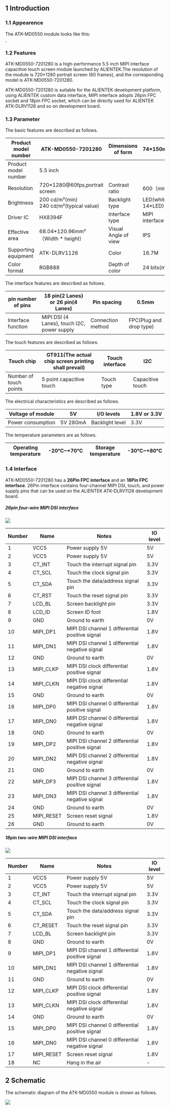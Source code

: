 ## 1 Introduction

### 1.1 Appearence

The ATK-MD0550 module looks like this:

<img src="1_docs/3_figures/lcd.png" style="zoom:25%;" />

### 1.2 Features

ATK-MD0550-7201280 is a high-performance 5.5 inch MIPI interface capacitive touch screen module launched by ALIENTEK.The resolution of the module is 720*1280 portrait screen (60 frames), and the corresponding model is ATK-MD0550-7201280.

ATK-MD0550-7201280 is suitable for the ALIENTEK development platform, using ALIENTEK custom data interface, MIPI interface adopts 26pin FPC socket and 18pin FPC socket, which can be directly used for ALIENTEK ATK-DLRV1126 and so on development board.

### 1.3 Parameter

The basic features are described as follows.

| Product model number | ATK-MD0550-7201280                          | Dimensions of form   | 74*150mm²         |
| -------------------- | ------------------------------------------- | -------------------- | ----------------- |
| Product model number | 5.5 inch                                    |                      |                   |
| Resolution           | 720*1280@60fps,portrait screen              | Contrast ratio       | 600（min）        |
| Brightness           | 200 cd/m²(min)</br>240 cd/m²(typical value) | Backlight type       | LED(white 14*LED) |
| Driver IC            | HX8394F                                     | Interface type       | MIPI interface    |
| Effective area       | 68.04*120.96mm²</br>（Width * height）      | Visual Angle of view | IPS               |
| Supporting equipment | ATK-DLRV1126                                | Color                | 16.7M             |
| Color format         | RGB888                                      | Depth of color       | 24 bits(max)      |

The interface features are described as follows.

| pin number of pins | 18 pin(2 Lanes) or 26 pin(4 Lanes)          | Pin spacing       | 0.5mm                   |
| ------------------ | ------------------------------------------- | ----------------- | ----------------------- |
| Interface function | MIPI DSI (4 Lanes), touch I2C, power supply | Connection method | FPC(Plug and drop type) |

The touch features are described as follows.

| Touch chip             | GT911(The actual chip screen printing shall prevail) | Touch interface | I2C              |
| ---------------------- | ---------------------------------------------------- | --------------- | ---------------- |
| Number of touch points | 5 point capacitive touch                             | Touch type      | Capacitive touch |

The electrical characteristics are described as follows.

| Voltage of module | 5V       | I/O levels      | 1.8V or 3.3V |
| ----------------- | -------- | --------------- | ------------ |
| Power consumption | 5V 280mA | Backlight level | 3.3V         |

The temperature parameters are as follows.

| Operating temperature | -20℃~+70℃ | Storage temperature | -30℃~+80℃ |
| --------------------- | --------- | ------------------- | --------- |



### 1.4 Interface

ATK-MD0550-7201280 has a **26Pin FPC interface** and an **18Pin FPC interface**. 26Pin interface contains four-channel MIPI DSI, touch, and power supply pins that can be used on the ALIENTEK ATK-DLRV1126 development board.

##### 26pin four-wire MIPI DSI interface

<img src="./1_docs/3_figures/26pin.png">

| Number | Name  | Notes                                                | IO level                                            |
| ------ | ----- | ----------------------------------------------------------- | ------ |
| 1      | VCC5       | Power supply 5V                                 | 5V       |
| 2      | VCC5       | Power supply 5V                                 | 5V     |
| 3      | CT_INT     | Touch the interrupt signal pin                  | 3.3V                |
| 4      | CT_SCL     | Touch the clock signal pin                      |3.3V                         |
| 5      | CT_SDA     | Touch the data/address signal pin               | 3.3V                          |
| 6   | CT_RST     | Touch the reset signal pin                      | 3.3V                             |
| 7 | LCD_BL     | Screen backlight pin                            | 3.3V                                            |
| 8      | LCD_ID     | Screen ID foot                                  | 1.8V     |
| 9      | GND        | Ground to earth                                 | 0V       |
| 10     | MIPI_DP1   | MIPI DSI channel 1 differential positive signal | 1.8V     |
| 11     | MIPI_DN1   | MIPI DSI channel 1 differential negative signal | 1.8V                                                |
| 12     | GND        | Ground to earth                                 | 0V       |
| 13     | MIPI_CLKP  | MIPI DSI clock differential positive signal     | 1.8V     |
| 14     | MIPI_CLKN  | MIPI DSI clock differential negative signal     | 1.8V                                                |
| 15   | GND        | Ground to earth                                 | 0V       |
| 16     | MIPI_DP0   | MIPI DSI channel 0 differential positive signal | 1.8V                |
| 17     | MIPI_DN0   | MIPI DSI channel 0 differential negative signal | 1.8V |
| 18     | GND        | Ground to earth                                 | 0V |
| 19     | MIPI_DP2   | MIPI DSI channel 2 differential positive signal | 1.8V |
| 20     | MIPI_DN2   | MIPI DSI channel 2 differential negative signal | 1.8V |
| 21     | GND        | Ground to earth                                 | 0V |
| 22     | MIPI_DP3   | MIPI DSI channel 3 differential positive signal | 1.8V |
| 23     | MIPI_DN3   | MIPI DSI channel 3 differential negative signal | 1.8V |
| 24     | GND        | Ground to earth                                 | 0V |
| 25     | MIPI_RESET | Screen reset signal                             | 1.8V |
| 26     | GND        | Ground to earth                                 | 0V |

##### 18pin two-wire MIPI DSI interface

<img src="./1_docs/3_figures/18pin.png">

| Number | Name       | Notes                                           | IO level |
| ------ | ---------- | ----------------------------------------------- | -------- |
| 1      | VCC5       | Power supply 5V                                 | 5V       |
| 2      | VCC5       | Power supply 5V                                 | 5V       |
| 3      | CT_INT     | Touch the interrupt signal pin                  | 3.3V     |
| 4      | CT_SCL     | Touch the clock signal pin                      | 3.3V     |
| 5      | CT_SDA     | Touch the data/address signal pin               | 3.3V     |
| 6      | CT_RESET   | Touch the reset signal pin                      | 3.3V     |
| 7      | LCD_BL     | Screen backlight pin                            | 3.3V     |
| 8      | GND        | Ground to earth                                 | 0V       |
| 9      | MIPI_DP1   | MIPI DSI channel 1 differential positive signal | 1.8V     |
| 10     | MIPI_DN1   | MIPI DSI channel 1 differential negative signal | 1.8V     |
| 11     | GND        | Ground to earth                                 | 0V       |
| 12     | MIPI_CLKP  | MIPI DSI clock differential positive signal     | 1.8V     |
| 13     | MIPI_CLKN  | MIPI DSI clock differential negative signal     | 1.8V     |
| 14     | GND        | Ground to earth                                 | 0V       |
| 15     | MIPI_DP0   | MIPI DSI channel 0 differential positive signal | 1.8V     |
| 16     | MIPI_DN0   | MIPI DSI channel 0 differential negative signal | 1.8V     |
| 17     | MIPI_RESET | Screen reset signal                             | 1.8V     |
| 18     | NC         | Hang in the air                                 | -        |







## 2 Schematic

The schematic diagram of the ATK-MD0550 module is shown as follows.

<img src="./1_docs/3_figures/sch.png">
